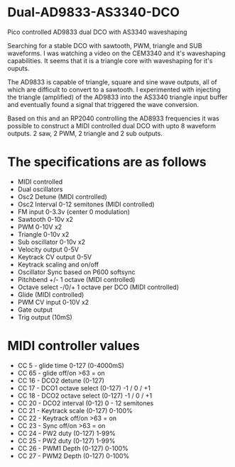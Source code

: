 # Dual-AD9833-AS3340-DCO

Pico controlled AD9833 dual DCO with AS3340 waveshaping

Searching for a stable DCO with sawtooth, PWM, triangle and SUB waveforms.
I was watching a video on the CEM3340 and it's waveshaping capabilities.
It seems that it is a triangle core with waveshaping for it's ouputs.

The AD9833 is capable of triangle, square and sine wave outputs, all of which are difficult to convert to a sawtooth.
I experimented with injecting the triangle (amplified) of the AD9833 into the AS3340 triangle input buffer and eventually found a signal that triggered the wave conversion.

Based on this and an RP2040 controlling the AD8933 frequencies it was possible to construct a MIDI controlled dual DCO with upto 8 waveform outputs. 
2 saw, 2 PWM, 2 triangle and 2 sub outputs.

# The specifications are as follows

* MIDI controlled
* Dual oscillators 
* Osc2 Detune (MIDI controlled)
* Osc2 Interval 0-12 semitones (MIDI controlled)
* FM input 0-3.3v (center 0 modulation)
* Sawtooth 0-10v x2
* PWM 0-10V x2
* Triangle 0-10v x2
* Sub oscillator 0-10v x2
* Velocity output 0-5V
* Keytrack CV output 0-5V
* Keytrack scaling and on/off
* Oscillator Sync based on P600 softsync
* Pitchbend +/- 1 octave (MIDI controlled)
* Octave select -/0/+ 1 octave per DCO (MIDI controlled)
* Glide (MIDI controlled)
* PWM CV input 0-10V x2
* Gate output
* Trig output (10mS)

# MIDI controller values
  
* CC 5 - glide time 0-127 (0-4000mS)
* CC 65 - glide off/on >63 = on
* CC 16 - DCO2 detune (0-127)
* CC 17 - DCO1 octave select (0-127) -1 / 0 / +1
* CC 18 - DCO2 octave select (0-127) -1 / 0 / +1
* CC 20 - DCO2 interval (0-12) 0 - 12 semitones
* CC 21 - Keytrack scale (0-127) 0-100%
* CC 22 - Keytrack off/on >63 = on
* CC 23 - Sync off/on >63 = on
* CC 24 - PW2 duty (0-127) 1-99%
* CC 25 - PW2 duty (0-127) 1-99%
* CC 26 - PWM1 Depth (0-127) 0-100%
* CC 27 - PWM2 Depth (0-127) 0-100%



